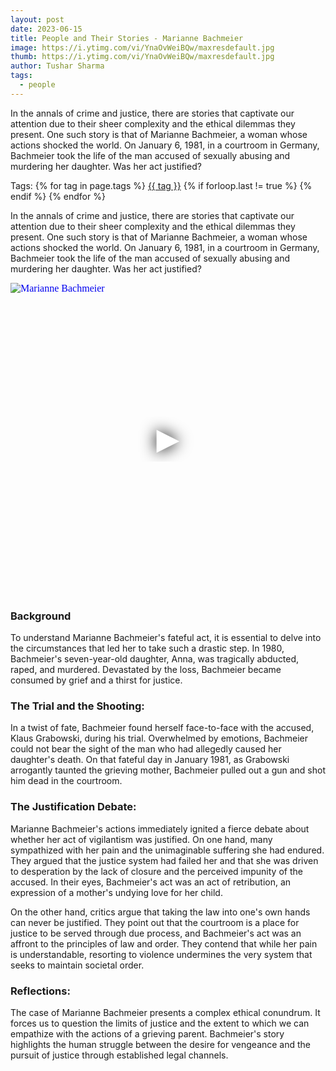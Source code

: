 ```yaml
---
layout: post
date: 2023-06-15
title: People and Their Stories - Marianne Bachmeier
image: https://i.ytimg.com/vi/YnaOvWeiBQw/maxresdefault.jpg
thumb: https://i.ytimg.com/vi/YnaOvWeiBQw/maxresdefault.jpg
author: Tushar Sharma
tags:
  - people
---
```


In the annals of crime and justice, there are stories that captivate our attention due to their sheer complexity and the ethical dilemmas they present. One such story is that of Marianne Bachmeier, a woman whose actions shocked the world. On January 6, 1981, in a courtroom in Germany, Bachmeier took the life of the man accused of sexually abusing and murdering her daughter. Was her act justified?<!-- truncate_here -->
<p>Tags: {% for tag in page.tags %} <a class="mytag" href="/tag/{{ tag }}" title="View posts tagged with &quot;{{ tag }}&quot;">{{ tag }}</a>  {% if forloop.last != true %} {% endif %} {% endfor %} </p>


In the annals of crime and justice, there are stories that captivate our attention due to their sheer complexity and the ethical dilemmas they present. One such story is that of Marianne Bachmeier, a woman whose actions shocked the world. On January 6, 1981, in a courtroom in Germany, Bachmeier took the life of the man accused of sexually abusing and murdering her daughter. Was her act justified? 

<iframe
  style="position: relative;  width: 100%;" 
   height="500"
  src="https://www.youtube.com/embed/YnaOvWeiBQw?autoplay=1"
  srcdoc="<style>*{padding:0;margin:0;overflow:hidden}html,body{height:100%}img,span{position:absolute;width:100%;top:0;bottom:0;margin:auto}span{height:1.5em;text-align:center;font:48px/1.5 sans-serif;color:white;text-shadow:0 0 0.5em black}</style><a href=https://www.youtube.com/embed/YnaOvWeiBQw?autoplay=1><img src=https://img.youtube.com/vi/YnaOvWeiBQw/hqdefault.jpg alt='Marianne Bachmeier'><span>▶</span></a>"
  frameborder="0"
  allow="accelerometer; autoplay; encrypted-media; gyroscope; picture-in-picture"
  allowfullscreen
  title="Marianne Bachmeier"
></iframe>


### Background

To understand Marianne Bachmeier's fateful act, it is essential to delve into the circumstances that led her to take such a drastic step. In 1980, Bachmeier's seven-year-old daughter, Anna, was tragically abducted, raped, and murdered. Devastated by the loss, Bachmeier became consumed by grief and a thirst for justice.

### The Trial and the Shooting:

In a twist of fate, Bachmeier found herself face-to-face with the accused, Klaus Grabowski, during his trial. Overwhelmed by emotions, Bachmeier could not bear the sight of the man who had allegedly caused her daughter's death. On that fateful day in January 1981, as Grabowski arrogantly taunted the grieving mother, Bachmeier pulled out a gun and shot him dead in the courtroom.

### The Justification Debate:

Marianne Bachmeier's actions immediately ignited a fierce debate about whether her act of vigilantism was justified. On one hand, many sympathized with her pain and the unimaginable suffering she had endured. They argued that the justice system had failed her and that she was driven to desperation by the lack of closure and the perceived impunity of the accused. In their eyes, Bachmeier's act was an act of retribution, an expression of a mother's undying love for her child.

On the other hand, critics argue that taking the law into one's own hands can never be justified. They point out that the courtroom is a place for justice to be served through due process, and Bachmeier's act was an affront to the principles of law and order. They contend that while her pain is understandable, resorting to violence undermines the very system that seeks to maintain societal order.

### Reflections:

The case of Marianne Bachmeier presents a complex ethical conundrum. It forces us to question the limits of justice and the extent to which we can empathize with the actions of a grieving parent. Bachmeier's story highlights the human struggle between the desire for vengeance and the pursuit of justice through established legal channels.
